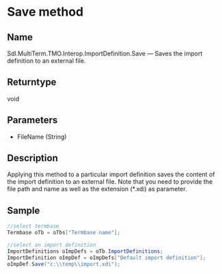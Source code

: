 # Save method

## Name

Sdl.MultiTerm.TMO.Interop.ImportDefinition.Save —          Saves the import definition to an external file.

## Returntype

void

## Parameters

* FileName (String)

## Description

Applying this method to a particular import definition saves the content of the import definition to an external file. Note that you need to provide the file path and name as well as the extension (\*.xdi) as parameter.

## Sample


```cs
//select termbase
Termbase oTb = oTbs["Termbase name"];

//select an import definition
ImportDefinitions oImpDefs = oTb.ImportDefinitions;
ImportDefinition oImpDef = oImpDefs["Default import definition"];
oImpDef.Save("c:\\temp\\import.xdi");
```
